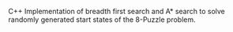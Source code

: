C++ Implementation of breadth first search and A* search to solve randomly generated start states of the 8-Puzzle problem.
